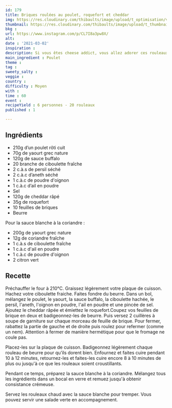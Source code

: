 ```yaml
---
id: 179
title: Briques roulées au poulet, roquefort et cheddar
img: https://res.cloudinary.com/thibaults/image/upload/t_optimisation/v1614704236/Recipes/20210302_briques_poulet_cheddar.jpg
thumbnail: https://res.cloudinary.com/thibaults/image/upload/t_thumbnail_josie/v1614704236/Recipes/20210302_briques_poulet_cheddar.jpg
bkg : 
url: https://www.instagram.com/p/CL7I8a3pw8X/
alt: 
date : '2021-03-02'
inspiration : 
description: Si vous êtes cheese addict, vous allez adorer ces rouleaux poulet, cheddar et roquefort.
main_ingredient : Poulet
theme : 
tag : 
sweety_salty : 
veggie :
country : 
difficulty : Moyen
with : 
time : 60
event : 
recipeYield : 6 personnes - 20 rouleaux
published : 1

---
```


## Ingrédients
 - 210g d’un poulet rôti cuit
 - 70g de yaourt grec nature
 - 120g de sauce buffalo 
 - 20 branche de ciboulette fraîche
 - 2 c.à.s de persil séché
 - 2 c.à.c d’aneth séché
 - 1 c.à.c de poudre d'oignon
 - 1 c.à.c d’ail en poudre
 - Sel
 - 120g de cheddar râpé
 - 35g de roquefort
 - 10 feuilles de briques
 - Beurre

Pour la sauce blanche à la coriandre :
 - 200g de yaourt grec nature
 - 12g de coriandre fraîche
 - 1 c.à.s de ciboulette fraîche
 - 1 c.à.c d'ail en poudre
 - 1 c.à.c de poudre d'oignon
 - 2 citron vert

## Recette
Préchauffer le four à 210°C. Graissez légèrement votre plaque de cuisson. Hachez votre ciboulette fraiche. Faites fondre du beurre. Dans un bol, mélangez le poulet, le yaourt, la sauce buffalo, la ciboulette hachée, le persil, l'aneth, l'oignon en poudre, l'ail en poudre et une pincée de sel. Ajoutez le cheddar râpée et émiettez le roquefort.Coupez vos feuilles de brique en deux et badigeonnez-les de beurre. Puis versez 2 cuillères à soupe de garniture sur chaque morceau de feuille de brique. Pour fermer, rabattez la partie de gauche et de droite puis roulez pour refermer (comme un nem). Attention à fermer de manière hermétique pour que le fromage ne coule pas.

Placez-les sur la plaque de cuisson. Badigeonnez légèrement chaque rouleau de beurre pour qu’ils dorent bien. Enfournez et faites cuire pendant 10 à 12 minutes, retournez-les et faites-les cuire encore 8 à 10 minutes de plus ou jusqu'à ce que les rouleaux soient croustillants.

Pendant ce temps, préparez la sauce blanche à la coriandre. Mélangez tous les ingrédients dans un bocal en verre et remuez jusqu'à obtenir consistance crémeuse. 

Servez les rouleaux chaud avec la sauce blanche pour tremper. Vous pouvez servir une salade verte en accompagnement.